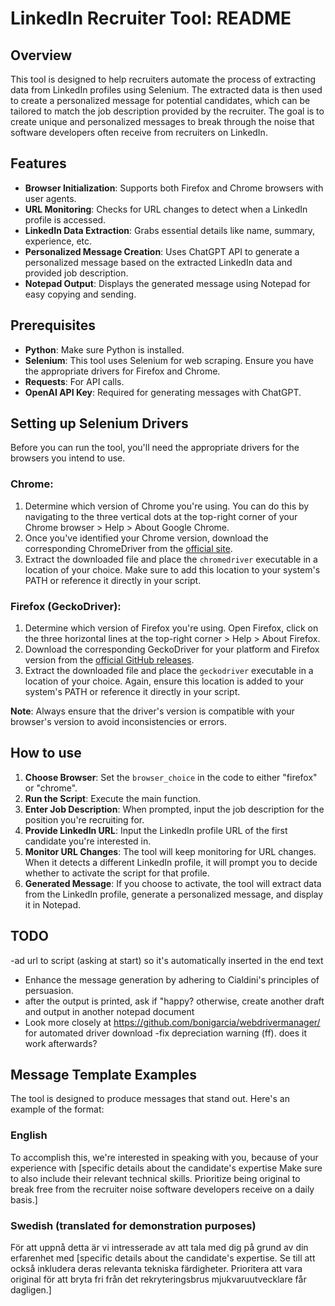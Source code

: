 # LinkedIn Recruiter Tool: README

## Overview
This tool is designed to help recruiters automate the process of extracting data from LinkedIn profiles using Selenium. The extracted data is then used to create a personalized message for potential candidates, which can be tailored to match the job description provided by the recruiter. The goal is to create unique and personalized messages to break through the noise that software developers often receive from recruiters on LinkedIn.

## Features
- **Browser Initialization**: Supports both Firefox and Chrome browsers with user agents.
- **URL Monitoring**: Checks for URL changes to detect when a LinkedIn profile is accessed.
- **LinkedIn Data Extraction**: Grabs essential details like name, summary, experience, etc.
- **Personalized Message Creation**: Uses ChatGPT API to generate a personalized message based on the extracted LinkedIn data and provided job description.
- **Notepad Output**: Displays the generated message using Notepad for easy copying and sending.

## Prerequisites
- **Python**: Make sure Python is installed.
- **Selenium**: This tool uses Selenium for web scraping. Ensure you have the appropriate drivers for Firefox and Chrome.
- **Requests**: For API calls.
- **OpenAI API Key**: Required for generating messages with ChatGPT.

## Setting up Selenium Drivers

Before you can run the tool, you'll need the appropriate drivers for the browsers you intend to use.

### Chrome:
1. Determine which version of Chrome you're using. You can do this by navigating to the three vertical dots at the top-right corner of your Chrome browser > Help > About Google Chrome.
2. Once you've identified your Chrome version, download the corresponding ChromeDriver from the [official site](https://sites.google.com/a/chromium.org/chromedriver/downloads).
3. Extract the downloaded file and place the `chromedriver` executable in a location of your choice. Make sure to add this location to your system's PATH or reference it directly in your script.

### Firefox (GeckoDriver):
1. Determine which version of Firefox you're using. Open Firefox, click on the three horizontal lines at the top-right corner > Help > About Firefox.
2. Download the corresponding GeckoDriver for your platform and Firefox version from the [official GitHub releases](https://github.com/mozilla/geckodriver/releases).
3. Extract the downloaded file and place the `geckodriver` executable in a location of your choice. Again, ensure this location is added to your system's PATH or reference it directly in your script.

**Note**: Always ensure that the driver's version is compatible with your browser's version to avoid inconsistencies or errors.

## How to use
1. **Choose Browser**: Set the `browser_choice` in the code to either "firefox" or "chrome".
2. **Run the Script**: Execute the main function.
3. **Enter Job Description**: When prompted, input the job description for the position you're recruiting for.
4. **Provide LinkedIn URL**: Input the LinkedIn profile URL of the first candidate you're interested in.
5. **Monitor URL Changes**: The tool will keep monitoring for URL changes. When it detects a different LinkedIn profile, it will prompt you to decide whether to activate the script for that profile.
6. **Generated Message**: If you choose to activate, the tool will extract data from the LinkedIn profile, generate a personalized message, and display it in Notepad.

## TODO
-ad url to script (asking at start) so it's automatically inserted in the end text
- Enhance the message generation by adhering to Cialdini's principles of persuasion.
- after the output is printed, ask if "happy? otherwise, create another draft and output in another notepad document
- Look more closely at https://github.com/bonigarcia/webdrivermanager/ for automated driver download
-fix depreciation warning (ff). does it work afterwards?


## Message Template Examples
The tool is designed to produce messages that stand out. Here's an example of the format:

### English
To accomplish this, we're interested in speaking with you, because of your experience with [specific details about the candidate's expertise Make sure to also include their relevant technical skills. Prioritize being original to break free from the recruiter noise software developers receive on a daily basis.]

### Swedish (translated for demonstration purposes)
För att uppnå detta är vi intresserade av att tala med dig på grund av din erfarenhet med [specific details about the candidate's expertise. Se till att också inkludera deras relevanta tekniska färdigheter. Prioritera att vara original för att bryta fri från det rekryteringsbrus mjukvaruutvecklare får dagligen.]
